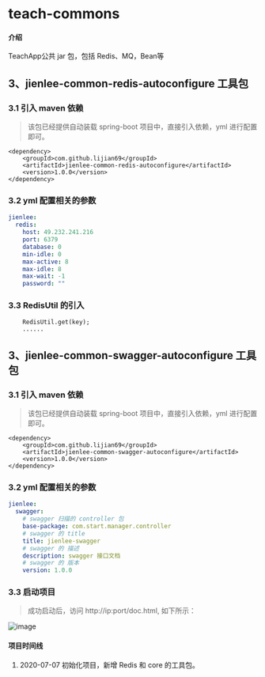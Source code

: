 # teach-commons

#### 介绍
TeachApp公共 jar 包，包括 Redis、MQ，Bean等

## 3、jienlee-common-redis-autoconfigure 工具包

### 3.1 引入 maven 依赖
> 该包已经提供自动装载 spring-boot 项目中，直接引入依赖，yml 进行配置即可。
```
<dependency>
    <groupId>com.github.lijian69</groupId>
    <artifactId>jienlee-common-redis-autoconfigure</artifactId>
    <version>1.0.0</version>
</dependency>
```
### 3.2 yml 配置相关的参数
```yaml
jienlee:
  redis:
    host: 49.232.241.216
    port: 6379
    database: 0
    min-idle: 0
    max-active: 8
    max-idle: 8
    max-wait: -1
    password: ""
```
### 3.3 RedisUtil 的引入
```
    RedisUtil.get(key);
    ......
```

## 3、jienlee-common-swagger-autoconfigure 工具包

### 3.1 引入 maven 依赖
> 该包已经提供自动装载 spring-boot 项目中，直接引入依赖，yml 进行配置即可。
```
<dependency>
    <groupId>com.github.lijian69</groupId>
    <artifactId>jienlee-common-swagger-autoconfigure</artifactId>
    <version>1.0.0</version>
</dependency>
```
### 3.2 yml 配置相关的参数
```yaml
jienlee:
  swagger:
    # swagger 扫描的 controller 包    
    base-package: com.start.manager.controller
    # swagger 的 title
    title: jienlee-swagger
    # swagger 的 描述
    description: swagger 接口文档
    # swagger 的 版本
    version: 1.0.0
```
### 3.3 启动项目
> 成功启动后，访问 http://ip:port/doc.html, 如下所示：

![image](https://doc.xiaominfo.com/knife4j/images/knife4j/1.png)

#### 项目时间线

1.  2020-07-07 初始化项目，新增 Redis 和 core 的工具包。




